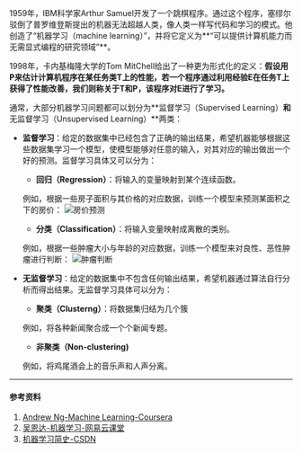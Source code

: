 1959年，IBM科学家Arthur Samuel开发了一个跳棋程序。通过这个程序，塞缪尔驳倒了普罗维登斯提出的机器无法超越人类，像人类一样写代码和学习的模式。他创造了“机器学习（machine learning）”，并将它定义为**“可以提供计算机能力而无需显式编程的研究领域”**。

1998年，卡内基梅隆大学的Tom MitChell给出了一种更为形式化的定义：**假设用P来估计计算机程序在某任务类T上的性能，若一个程序通过利用经验E在任务T上获得了性能改善，我们则称关于T和P，该程序对E进行了学习。**

通常，大部分机器学习问题都可以划分为**监督学习（Supervised Learning）**和**无监督学习（Unsupervised Learning）**两类：

* **监督学习**：给定的数据集中已经包含了正确的输出结果，希望机器能够根据这些数据集学习一个模型，使模型能够对任意的输入，对其对应的输出做出一个好的预测。监督学习具体又可以分为：
   * **回归（Regression）**：将输入的变量映射到某个连续函数。
   
   例如，根据一些房子面积与其价格的对应数据，训练一个模型来预测某面积之下的房价：
   ![房价预测](https://i.loli.net/2019/05/05/5cce9aa75ec8b.jpg)
   * **分类（Classification）**：将输入变量映射成离散的类别。
   
   例如，根据一些肿瘤大小与年龄的对应数据，训练一个模型来对良性、恶性肿瘤进行判断：
   ![肿瘤判断](https://i.loli.net/2018/12/26/5c2345682ee7c.png)

* **无监督学习**：给定的数据集中不包含任何输出结果，希望机器通过算法自行分析而得出结果。无监督学习具体可以分为：
   * **聚类（Clusterng）**：将数据集归结为几个簇
   
   例如，将各种新闻聚合成一个个新闻专题。

   * **非聚类（Non-clustering)**
   
   例如，将鸡尾酒会上的音乐声和人声分离。

***
#### 参考资料
1. [Andrew Ng-Machine Learning-Coursera](https://www.coursera.org/learn/machine-learning/)
2. [吴恩达-机器学习-网易云课堂](https://study.163.com/course/introduction/1004570029.htm)
3. [机器学习简史-CSDN](https://blog.csdn.net/qq_14845119/article/details/51317160)